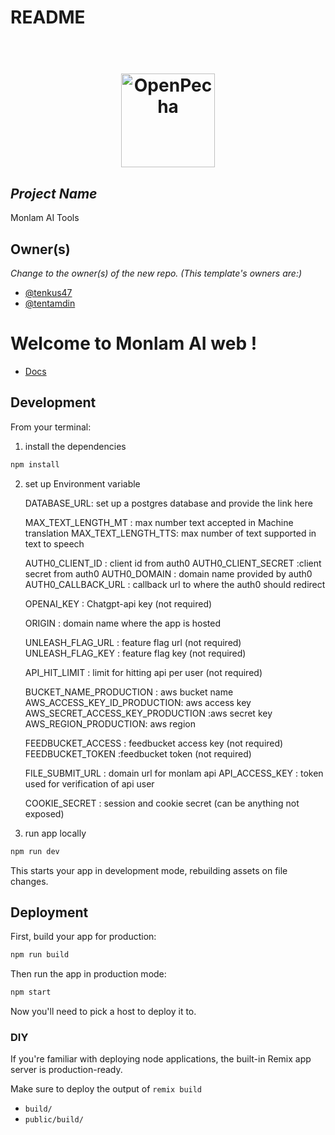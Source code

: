 # README

<h1 align="center">
  <br>
  <a href="https://openpecha.org"><img src="https://avatars.githubusercontent.com/u/82142807?s=400&u=19e108a15566f3a1449bafb03b8dd706a72aebcd&v=4" alt="OpenPecha" width="150"></a>
  <br>
</h1>

## _Project Name_

Monlam AI Tools

## Owner(s)

_Change to the owner(s) of the new repo. (This template's owners are:)_

- [@tenkus47](https://github.com/tenkus47)
- [@tentamdin](https://github.com/tentamdin)

# Welcome to Monlam AI web !

- [Docs](https://remix.run/docs)

## Development

From your terminal:

1. install the dependencies

```sh
npm install 
```

2. set up Environment variable

   DATABASE_URL: set up a postgres database and provide the link here
   
   MAX_TEXT_LENGTH_MT : max number text accepted in Machine translation
   MAX_TEXT_LENGTH_TTS: max number of text supported in text to speech
   
   AUTH0_CLIENT_ID : client id from auth0
   AUTH0_CLIENT_SECRET :client secret from auth0
   AUTH0_DOMAIN : domain name provided by auth0
   AUTH0_CALLBACK_URL : callback url to where the auth0 should redirect

   OPENAI_KEY : Chatgpt-api key (not required)

   ORIGIN : domain name where the app is hosted

   UNLEASH_FLAG_URL : feature flag url (not required)
   UNLEASH_FLAG_KEY : feature flag key (not required)

   API_HIT_LIMIT : limit for hitting api per user (not required)

   BUCKET_NAME_PRODUCTION : aws bucket name
   AWS_ACCESS_KEY_ID_PRODUCTION: aws access key
   AWS_SECRET_ACCESS_KEY_PRODUCTION :aws secret key
   AWS_REGION_PRODUCTION: aws region

   FEEDBUCKET_ACCESS : feedbucket access key (not required)
   FEEDBUCKET_TOKEN :feedbucket token (not required)

   FILE_SUBMIT_URL : domain url for monlam api
   API_ACCESS_KEY : token used for verification of api user

   COOKIE_SECRET : session and cookie secret (can be anything not exposed)

4. run app locally

```sh
npm run dev
```

This starts your app in development mode, rebuilding assets on file changes.

## Deployment

First, build your app for production:

```sh
npm run build
```

Then run the app in production mode:

```sh
npm start
```

Now you'll need to pick a host to deploy it to.

### DIY

If you're familiar with deploying node applications, the built-in Remix app server is production-ready.

Make sure to deploy the output of `remix build`

- `build/`
- `public/build/`

